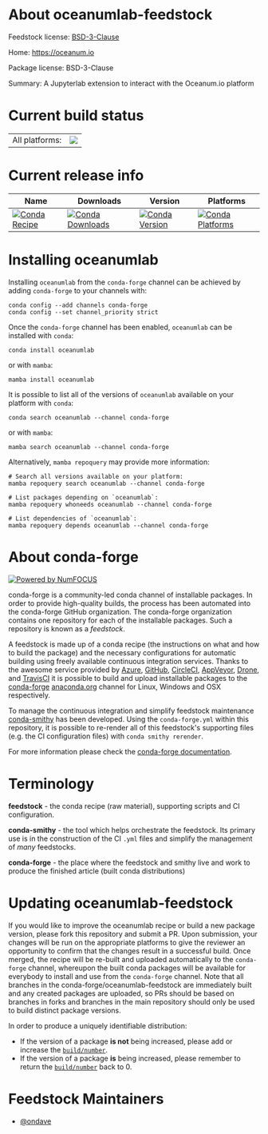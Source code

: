 About oceanumlab-feedstock
==========================

Feedstock license: [BSD-3-Clause](https://github.com/conda-forge/oceanumlab-feedstock/blob/main/LICENSE.txt)

Home: https://oceanum.io

Package license: BSD-3-Clause

Summary: A Jupyterlab extension to interact with the Oceanum.io platform

Current build status
====================


<table><tr><td>All platforms:</td>
    <td>
      <a href="https://dev.azure.com/conda-forge/feedstock-builds/_build/latest?definitionId=23333&branchName=main">
        <img src="https://dev.azure.com/conda-forge/feedstock-builds/_apis/build/status/oceanumlab-feedstock?branchName=main">
      </a>
    </td>
  </tr>
</table>

Current release info
====================

| Name | Downloads | Version | Platforms |
| --- | --- | --- | --- |
| [![Conda Recipe](https://img.shields.io/badge/recipe-oceanumlab-green.svg)](https://anaconda.org/conda-forge/oceanumlab) | [![Conda Downloads](https://img.shields.io/conda/dn/conda-forge/oceanumlab.svg)](https://anaconda.org/conda-forge/oceanumlab) | [![Conda Version](https://img.shields.io/conda/vn/conda-forge/oceanumlab.svg)](https://anaconda.org/conda-forge/oceanumlab) | [![Conda Platforms](https://img.shields.io/conda/pn/conda-forge/oceanumlab.svg)](https://anaconda.org/conda-forge/oceanumlab) |

Installing oceanumlab
=====================

Installing `oceanumlab` from the `conda-forge` channel can be achieved by adding `conda-forge` to your channels with:

```
conda config --add channels conda-forge
conda config --set channel_priority strict
```

Once the `conda-forge` channel has been enabled, `oceanumlab` can be installed with `conda`:

```
conda install oceanumlab
```

or with `mamba`:

```
mamba install oceanumlab
```

It is possible to list all of the versions of `oceanumlab` available on your platform with `conda`:

```
conda search oceanumlab --channel conda-forge
```

or with `mamba`:

```
mamba search oceanumlab --channel conda-forge
```

Alternatively, `mamba repoquery` may provide more information:

```
# Search all versions available on your platform:
mamba repoquery search oceanumlab --channel conda-forge

# List packages depending on `oceanumlab`:
mamba repoquery whoneeds oceanumlab --channel conda-forge

# List dependencies of `oceanumlab`:
mamba repoquery depends oceanumlab --channel conda-forge
```


About conda-forge
=================

[![Powered by
NumFOCUS](https://img.shields.io/badge/powered%20by-NumFOCUS-orange.svg?style=flat&colorA=E1523D&colorB=007D8A)](https://numfocus.org)

conda-forge is a community-led conda channel of installable packages.
In order to provide high-quality builds, the process has been automated into the
conda-forge GitHub organization. The conda-forge organization contains one repository
for each of the installable packages. Such a repository is known as a *feedstock*.

A feedstock is made up of a conda recipe (the instructions on what and how to build
the package) and the necessary configurations for automatic building using freely
available continuous integration services. Thanks to the awesome service provided by
[Azure](https://azure.microsoft.com/en-us/services/devops/), [GitHub](https://github.com/),
[CircleCI](https://circleci.com/), [AppVeyor](https://www.appveyor.com/),
[Drone](https://cloud.drone.io/welcome), and [TravisCI](https://travis-ci.com/)
it is possible to build and upload installable packages to the
[conda-forge](https://anaconda.org/conda-forge) [anaconda.org](https://anaconda.org/)
channel for Linux, Windows and OSX respectively.

To manage the continuous integration and simplify feedstock maintenance
[conda-smithy](https://github.com/conda-forge/conda-smithy) has been developed.
Using the ``conda-forge.yml`` within this repository, it is possible to re-render all of
this feedstock's supporting files (e.g. the CI configuration files) with ``conda smithy rerender``.

For more information please check the [conda-forge documentation](https://conda-forge.org/docs/).

Terminology
===========

**feedstock** - the conda recipe (raw material), supporting scripts and CI configuration.

**conda-smithy** - the tool which helps orchestrate the feedstock.
                   Its primary use is in the construction of the CI ``.yml`` files
                   and simplify the management of *many* feedstocks.

**conda-forge** - the place where the feedstock and smithy live and work to
                  produce the finished article (built conda distributions)


Updating oceanumlab-feedstock
=============================

If you would like to improve the oceanumlab recipe or build a new
package version, please fork this repository and submit a PR. Upon submission,
your changes will be run on the appropriate platforms to give the reviewer an
opportunity to confirm that the changes result in a successful build. Once
merged, the recipe will be re-built and uploaded automatically to the
`conda-forge` channel, whereupon the built conda packages will be available for
everybody to install and use from the `conda-forge` channel.
Note that all branches in the conda-forge/oceanumlab-feedstock are
immediately built and any created packages are uploaded, so PRs should be based
on branches in forks and branches in the main repository should only be used to
build distinct package versions.

In order to produce a uniquely identifiable distribution:
 * If the version of a package **is not** being increased, please add or increase
   the [``build/number``](https://docs.conda.io/projects/conda-build/en/latest/resources/define-metadata.html#build-number-and-string).
 * If the version of a package **is** being increased, please remember to return
   the [``build/number``](https://docs.conda.io/projects/conda-build/en/latest/resources/define-metadata.html#build-number-and-string)
   back to 0.

Feedstock Maintainers
=====================

* [@ondave](https://github.com/ondave/)

